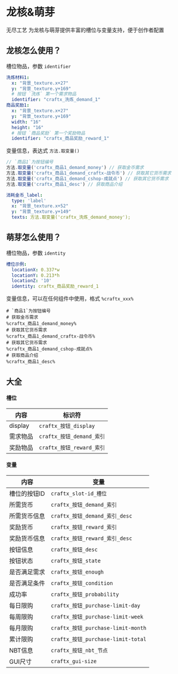 # 龙核&萌芽

无尽工艺 为龙核与萌芽提供丰富的槽位与变量支持，便于创作者配置

## 龙核怎么使用？

槽位物品，参数 `identifier`

```yaml
洗炼材料1:
  x: "背景_texture.x+27"
  y: "背景_texture.y+169"
  # 按钮 `洗炼` 第一个需求物品
  identifier: "craftx_洗炼_demand_1"
商品奖励1:
  x: "背景_texture.x+27"
  y: "背景_texture.y+169"
  width: "16"
  height: "16"
  # 按钮 `商品奖励` 第一个奖励物品
  identifier: "craftx_商品奖励_reward_1"
```

变量信息，表达式 `方法.取变量()`

```js
// `商品1`为按钮编号
方法.取变量('craftx_商品1_demand_money') // 获取金币需求
方法.取变量('craftx_商品1_demand_craftx-战令币') // 获取其它货币需求
方法.取变量('craftx_商品1_demand_cshop-成就点') // 获取其它货币需求
方法.取变量('craftx_商品1_desc') // 获取商品介绍
```

```yaml
消耗金币_label:
  type: 'label'
  x: "背景_texture.x+52"
  y: "背景_texture.y+149"
  texts: 方法.取变量('craftx_洗炼_demand_money');
```

## 萌芽怎么使用？

槽位物品，参数 `identity`

```yaml
槽位示例:
  locationX: 0.337*w
  locationY: 0.213*h
  locationZ: '10'
  identity: craftx_商品奖励_reward_1
```

变量信息，可以在任何组件中使用，格式 `%craftx_xxx%`

```
# `商品1`为按钮编号
# 获取金币需求
%craftx_商品1_demand_money% 
# 获取其它货币需求
%craftx_商品1_demand_craftx-战令币% 
# 获取其它货币需求
%craftx_商品1_demand_cshop-成就点%
# 获取商品介绍
%craftx_商品1_desc% 
```

## 大全

#### 槽位

| 内容      | 标识符                   | 
|---------|-----------------------|
| display | `craftx_按钮_display`   | 
| 需求物品    | `craftx_按钮_demand_索引` | 
| 奖励物品    | `craftx_按钮_reward_索引` | 

#### 变量

| 内容      | 变量                               | 
|---------|----------------------------------|
| 槽位的按钮ID | `craftx_slot-id_槽位`              |
| 所需货币    | `craftx_按钮_demand_索引`            |
| 所需货币信息  | `craftx_按钮_demand_索引_desc`       |
| 奖励货币    | `craftx_按钮_reward_索引`            |
| 奖励货币信息  | `craftx_按钮_reward_索引_desc`       |
| 按钮信息    | `craftx_按钮_desc`                 |
| 按钮状态    | `craftx_按钮_state`                |
| 是否满足需求  | `craftx_按钮_enough`               |
| 是否满足条件  | `craftx_按钮_condition`            |
| 成功率     | `craftx_按钮_probability`          |
| 每日限购    | `craftx_按钮_purchase-limit-day`   |
| 每周限购    | `craftx_按钮_purchase-limit-week`  |
| 每月限购    | `craftx_按钮_purchase-limit-month` |
| 累计限购    | `craftx_按钮_purchase-limit-total` |
| NBT信息   | `craftx_按钮_nbt_节点`               |
| GUI尺寸   | `craftx_gui-size`                |
